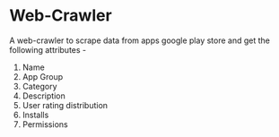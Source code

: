 # Web-Crawler
A web-crawler to scrape data from apps google play store and get the following attributes - 

1) Name
2) App Group
4) Category
5) Description
6) User rating distribution
7) Installs
8) Permissions
